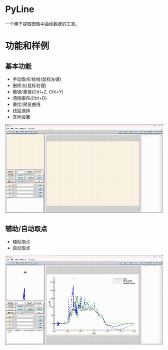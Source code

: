 # PyLine
一个用于提取图像中曲线数据的工具。

# 功能和样例

## 基本功能

- 手动取点/绘线(鼠标左键)
- 删除点(鼠标右键)
- 撤销/重做(Ctrl+Z, Ctrl+Y)
- 清除画布(Ctrl+D)
- 重绘/预览曲线
- 线型选择
- 其他设置

![demo-1](./images/demo-1.gif)

## 辅助/自动取点

- 辅助取点
- 自动取点

![demo-2](./images/demo-2.gif)
